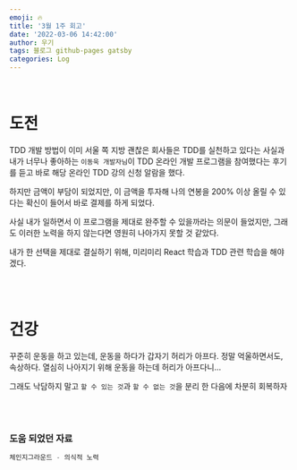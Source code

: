 ```yaml
---
emoji: 🔥
title: '3월 1주 회고'
date: '2022-03-06 14:42:00'
author: 우기
tags: 블로그 github-pages gatsby
categories: Log
---
```


<br>

# 도전

TDD 개발 방법이 이미 서울 쪽 지방 괜찮은 회사들은 TDD를 실천하고 있다는 사실과 내가 너무나 좋아하는 `이동욱 개발자님`이 TDD 온라인 개발 프로그램을 참여했다는 후기를 듣고 바로 해당 온라인 TDD 강의 신청 알람을 했다.

하지만 금액이 부담이 되었지만, 이 금액을 투자해 나의 연봉을 200% 이상 올릴 수 있다는 확신이 들어서 바로 결제를 하게 되었다.

사실 내가 일하면서 이 프로그램을 제대로 완주할 수 있을까라는 의문이 들었지만, 그래도 이러한 노력을 하지 않는다면 영원히 나아가지 못할 것 같았다.

내가 한 선택을 제대로 결실하기 위해, 미리미리 React 학습과 TDD 관련 학습을 해야겠다.

<br>
<br>

# 건강

꾸준히 운동을 하고 있는데, 운동을 하다가 갑자기 허리가 아프다. 정말 억울하면서도, 속상하다.
열심히 나아지기 위해 운동을 하는데 허리가 아프다니...

그래도 낙담하지 말고 `할 수 있는 것`과 `할 수 없는 것`을 분리 한 다음에 차분히 회복하자

<br>
<br>

### 도움 되었던 자료

```js
체인지그라운드 - 의식적 노력
```

```toc

```
